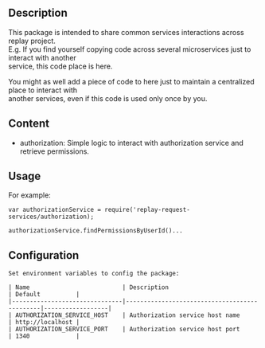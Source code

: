 ## Description
This package is intended to share common services interactions across replay project.  
E.g. If you find yourself copying code across several microservices just to interact with another  
service, this code place is here.

You might as well add a piece of code to here just to maintain a centralized place to interact with  
another services, even if this code is used only once by you.

## Content
* authorization: Simple logic to interact with authorization service and retrieve permissions.

## Usage
For example:
```
var authorizationService = require('replay-request-services/authorization);

authorizationService.findPermissionsByUserId()...
```

## Configuration
```
Set environment variables to config the package:

| Name                          | Description                                  | Default          |
|-------------------------------|----------------------------------------------|------------------|
| AUTHORIZATION_SERVICE_HOST    | Authorization service host name              | http://localhost |
| AUTHORIZATION_SERVICE_PORT    | Authorization service host port              | 1340             |
```